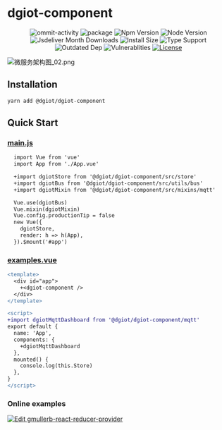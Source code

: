 # dgiot-component

<p align="center">
  <img src="https://img.shields.io/github/commit-activity/m/dgiot/dgiot-component" alt="ommit-activity">
	<img src="https://badgen.net/badge/package/%40dgiot%2Fdgiot-component/blue"
	alt="package" maxretrytimes="3" class="m-1 transition-all duration-1000">
	<img src="https://badgen.net/npm/v/@dgiot/dgiot-component" alt="Npm Version"
	maxretrytimes="3" class="m-1 transition-all duration-1000">
	<img src="https://badgen.net/npm/node/@dgiot/dgiot-component" alt="Node Version"
	maxretrytimes="3" class="m-1 transition-all duration-1000">
	<br>
	<img src="https://badgen.net/jsdelivr/hits/npm/@dgiot/dgiot-component"
	alt="Jsdeliver Month Downloads" maxretrytimes="3" class="m-1 transition-all duration-1000">
	<img src="https://badgen.net/packagephobia/install/@dgiot/dgiot-component"
	alt="Install Size" maxretrytimes="3" class="m-1 transition-all duration-1000">
	<img src="https://badgen.net/npm/types/@dgiot/dgiot-component" alt="Type Support"
	maxretrytimes="3" class="m-1 transition-all duration-1000">
	<br>
	<img src="https://img.shields.io/librariesio/release/npm/@dgiot/dgiot-component"
	alt="Outdated Dep" maxretrytimes="3" class="m-1 transition-all duration-1000">
	<img src="https://img.shields.io/snyk/vulnerabilities/npm/@dgiot/dgiot-component"
	alt="Vulnerablities" maxretrytimes="3" class="m-1 transition-all duration-1000">
  <a href="https://www.npmjs.com/package/@dgiot/dgiot-component"><img src="https://img.shields.io/npm/l/@dgiot/dgiot-component" alt="License"></a>
<p>


![微服务架构图_02.png](https://dgiot-1253666439.cos.ap-shanghai-fsi.myqcloud.com/shuwa_tech/zh/frontend/web/%E5%BE%AE%E6%9C%8D%E5%8A%A1%E6%9E%B6%E6%9E%84%E5%9B%BE_02.png)




## Installation

```bash
yarn add @dgiot/dgiot-component
```

## Quick Start

### [main.js](https://github.com/dgiot/dgiot-Component-example/blob/master/src/main.js)
```diff
  import Vue from 'vue'
  import App from './App.vue'

  +import dgiotStore from '@dgiot/dgiot-component/src/store'
  +import dgiotBus from '@dgiot/dgiot-component/src/utils/bus'
  +import dgiotMixin from '@dgiot/dgiot-component/src/mixins/mqtt'

  Vue.use(dgiotBus)
  Vue.mixin(dgiotMixin)
  Vue.config.productionTip = false
  new Vue({
    dgiotStore,
    render: h => h(App),
  }).$mount('#app')
```

### [examples.vue](https://github.com/dgiot/dgiot-Component-example/blob/master/src/App.vue)
  ```diff
  <template>
    <div id="app">
      +<dgiot-component />
    </div>
  </template>

  <script>
  +import dgiotMqttDashboard from '@dgiot/dgiot-component/mqtt'
  export default {
    name: 'App',
    components: {
      +dgiotMqttDashboard
    },
    mounted() {
      console.log(this.Store)
    },
  }
  </script>
  ```
### Online examples

[![Edit gmullerb-react-reducer-provider](https://codesandbox.io/static/img/play-codesandbox.svg)](https://codesandbox.io/s/github/dgiot/dgiot-component)
